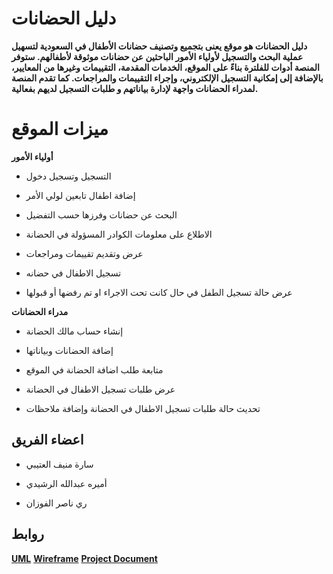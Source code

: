 # دليل الحضانات
**دليل الحضانات هو موقع يعنى بتجميع وتصنيف حضانات الأطفال في السعودية لتسهيل عملية البحث والتسجيل لأولياء الأمور الباحثين عن حضانات موثوقة لأطفالهم. ستوفر المنصة أدوات للفلترة بناءً على الموقع، الخدمات المقدمة، التقييمات وغيرها من المعايير، بالإضافة إلى إمكانية التسجيل الإلكتروني، وإجراء التقييمات والمراجعات. كما تقدم المنصة لمدراء الحضانات واجهة لإدارة بياناتهم و طلبات التسجيل لديهم بفعالية.**

# **ميزات الموقع**

 **أولياء الأمور** 
    

-   التسجيل وتسجيل دخول
    
-   إضافة اطفال تابعين لولي الأمر
    
-   البحث عن حضانات وفرزها حسب التفضيل
    
-   الاطلاع على معلومات الكوادر المسؤولة في الحضانة
    
-   عرض وتقديم تقييمات ومراجعات
    
-   تسجيل الاطفال في حضانه
    
-   عرض حالة تسجيل الطفل في حال كانت تحت الاجراء او تم رفضها أو قبولها
    

  
  

 **مدراء الحضانات** 
    

-   إنشاء حساب مالك الحضانة
    
-   إضافة الحضانات وبياناتها
    
-   متابعة طلب اضافة الحضانة في الموقع
    
-   عرض طلبات تسجيل الاطفال في الحضانة
    
-   تحديث حالة طلبات تسجيل الاطفال في الحضانة وإضافة ملاحظات
    
## اعضاء الفريق

-  سارة منيف العتيبي
    
-  أميره عبدالله الرشيدي
    
-   ري ناصر الفوزان

## روابط

[**UML**](https://lucid.app/lucidchart/566d5d2f-53a4-45f2-85d3-477f8365f300/edit?viewport_loc=-1654,301,3711,2179,0_0&invitationId=inv_a016bf16-c877-4d50-a945-6510cafc5d5b)
[**Wireframe**](https://www.figma.com/design/QxLt3GpRwJxYDObixVxoX2/%D8%AF%D9%84%D9%8A%D9%84--%D8%A7%D9%84%D8%AD%D8%B6%D8%A7%D9%86%D8%A7%D8%AANurseries-Guide-Wireframe?node-id=0-1&t=xfhU7FILRp5FPgk0-1)
[**Project Document**](https://docs.google.com/document/d/1rMbqmUtWs6gClRSVkbW4WRuW3ZkFqu23ZkY4T7FcPC4/edit?usp=sharing)
